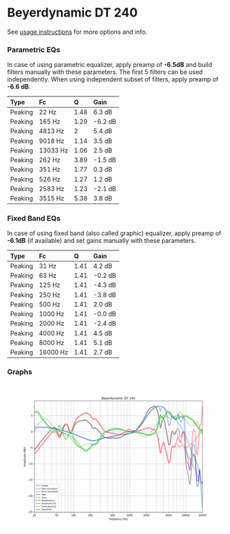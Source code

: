 # Beyerdynamic DT 240
See [usage instructions](https://github.com/jaakkopasanen/AutoEq#usage) for more options and info.

### Parametric EQs
In case of using parametric equalizer, apply preamp of **-6.5dB** and build filters manually
with these parameters. The first 5 filters can be used independently.
When using independent subset of filters, apply preamp of **-6.6 dB**.

| Type    | Fc       |    Q | Gain    |
|:--------|:---------|:-----|:--------|
| Peaking | 22 Hz    | 1.48 | 6.3 dB  |
| Peaking | 165 Hz   | 1.29 | -6.2 dB |
| Peaking | 4813 Hz  | 2    | 5.4 dB  |
| Peaking | 9018 Hz  | 1.14 | 3.5 dB  |
| Peaking | 13033 Hz | 1.06 | 2.5 dB  |
| Peaking | 262 Hz   | 3.89 | -1.5 dB |
| Peaking | 351 Hz   | 1.77 | 0.3 dB  |
| Peaking | 526 Hz   | 1.27 | 1.2 dB  |
| Peaking | 2583 Hz  | 1.23 | -2.1 dB |
| Peaking | 3515 Hz  | 5.38 | 3.8 dB  |

### Fixed Band EQs
In case of using fixed band (also called graphic) equalizer, apply preamp of **-6.1dB**
(if available) and set gains manually with these parameters.

| Type    | Fc       |    Q | Gain    |
|:--------|:---------|:-----|:--------|
| Peaking | 31 Hz    | 1.41 | 4.2 dB  |
| Peaking | 63 Hz    | 1.41 | -0.2 dB |
| Peaking | 125 Hz   | 1.41 | -4.3 dB |
| Peaking | 250 Hz   | 1.41 | -3.8 dB |
| Peaking | 500 Hz   | 1.41 | 2.0 dB  |
| Peaking | 1000 Hz  | 1.41 | -0.0 dB |
| Peaking | 2000 Hz  | 1.41 | -2.4 dB |
| Peaking | 4000 Hz  | 1.41 | 4.5 dB  |
| Peaking | 8000 Hz  | 1.41 | 5.1 dB  |
| Peaking | 16000 Hz | 1.41 | 2.7 dB  |

### Graphs
![](./Beyerdynamic%20DT%20240.png)